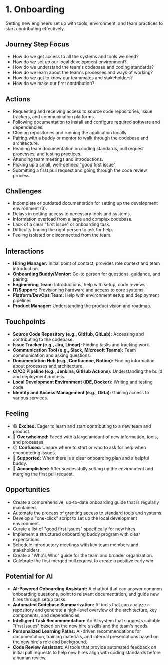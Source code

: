 # 1. Onboarding

Getting new engineers set up with tools, environment, and team practices to start contributing effectively.

## Journey Step Focus

*   How do we get access to all the systems and tools we need?
*   How do we set up our local development environment?
*   How do we understand the team's codebase and coding standards?
*   How do we learn about the team's processes and ways of working?
*   How do we get to know our teammates and stakeholders?
*   How do we make our first contribution?

## Actions

*   Requesting and receiving access to source code repositories, issue trackers, and communication platforms.
*   Following documentation to install and configure required software and dependencies.
*   Cloning repositories and running the application locally.
*   Pairing with a buddy or mentor to walk through the codebase and architecture.
*   Reading team documentation on coding standards, pull request processes, and testing practices.
*   Attending team meetings and introductions.
*   Picking up a small, well-defined "good first issue".
*   Submitting a first pull request and going through the code review process.

## Challenges

*   Incomplete or outdated documentation for setting up the development environment (3).
*   Delays in getting access to necessary tools and systems.
*   Information overload from a large and complex codebase.
*   Lack of a clear "first issue" or onboarding task.
*   Difficulty finding the right person to ask for help.
*   Feeling isolated or disconnected from the team.

## Interactions

*   **Hiring Manager:** Initial point of contact, provides role context and team introduction.
*   **Onboarding Buddy/Mentor:** Go-to person for questions, guidance, and pairing.
*   **Engineering Team:** Introductions, help with setup, code reviews.
*   **IT/Support:** Provisioning hardware and access to core systems.
*   **Platform/DevOps Team:** Help with environment setup and deployment pipelines.
*   **Product Manager:** Understanding the product vision and roadmap.

## Touchpoints

*   **Source Code Repository (e.g., GitHub, GitLab):** Accessing and contributing to the codebase.
*   **Issue Tracker (e.g., Jira, Linear):** Finding tasks and tracking work.
*   **Communication Tool (e.g., Slack, Microsoft Teams):** Team communication and asking questions.
*   **Documentation Hub (e.g., Confluence, Notion):** Finding information about processes and architecture.
*   **CI/CD Pipeline (e.g., Jenkins, GitHub Actions):** Understanding the build and deployment process.
*   **Local Development Environment (IDE, Docker):** Writing and testing code.
*   **Identity and Access Management (e.g., Okta):** Gaining access to various services.

## Feeling

*   😃 **Excited:** Eager to learn and start contributing to a new team and product.
*   🤔 **Overwhelmed:** Faced with a large amount of new information, tools, and processes.
*   😕 **Confused:** Unsure where to start or who to ask for help when encountering issues.
*   🙏 **Supported:** When there is a clear onboarding plan and a helpful buddy.
*   🎉 **Accomplished:** After successfully setting up the environment and merging the first pull request.

## Opportunities

*   Create a comprehensive, up-to-date onboarding guide that is regularly maintained.
*   Automate the process of granting access to standard tools and systems.
*   Develop a "one-click" script to set up the local development environment.
*   Curate a list of "good first issues" specifically for new hires.
*   Implement a structured onboarding buddy program with clear expectations.
*   Schedule introductory meetings with key team members and stakeholders.
*   Create a "Who's Who" guide for the team and broader organization.
*   Celebrate the first merged pull request to create a positive early win.

## Potential for AI

*   **AI-Powered Onboarding Assistant:** A chatbot that can answer common onboarding questions, point to relevant documentation, and guide new hires through setup tasks.
*   **Automated Codebase Summarization:** AI tools that can analyze a repository and generate a high-level overview of the architecture, key components, and dependencies.
*   **Intelligent Task Recommendation:** An AI system that suggests suitable "first issues" based on the new hire's skills and the team's needs.
*   **Personalized Learning Paths:** AI-driven recommendations for documentation, training materials, and internal presentations based on the new hire's role and background.
*   **Code Review Assistant:** AI tools that provide automated feedback on initial pull requests to help new hires align with coding standards before a human review.
